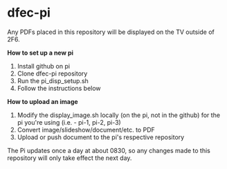 # dfec-pi

Any PDFs placed in this repository will be displayed on the TV outside of 2F6.

**How to set up a new pi**

1. Install github on pi
2. Clone dfec-pi repository
3. Run the pi_disp_setup.sh
4. Follow the instructions below

**How to upload an image**

1. Modify the display_image.sh locally (on the pi, not in the github) for the pi you're using (i.e. - pi-1, pi-2, pi-3)
2. Convert image/slideshow/document/etc. to PDF
3. Upload or push document to the pi's respective repository

The Pi updates once a day at about 0830, so any changes made to this repository will only take effect the next day.

